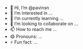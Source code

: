 - 👋 Hi, I’m @pavinsn
- 👀 I’m interested in ...
- 🌱 I’m currently learning ...
- 💞️ I’m looking to collaborate on ...
- 📫 How to reach me ...
- 😄 Pronouns: ...
- ⚡ Fun fact: ...

<!---
pavinsn/pavinsn is a ✨ special ✨ repository because its `README.md` (this file) appears on your GitHub profile.
You can click the Preview link to take a look at your changes.
--->
